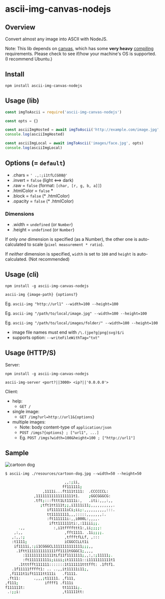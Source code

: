 # ascii-img-canvas-nodejs

## Overview

Convert almost any image into ASCII with NodeJS.

Note: This lib depends on [canvas](https://www.npmjs.com/package/canvas), which has some **very heavy** [compiling](https://www.npmjs.com/package/canvas#compiling) requirements. Please check to see if/how your machine's OS is supported. (I recommend Ubuntu.)

## Install

`npm install ascii-img-canvas-nodejs`

## Usage (lib)

```javascript
const imgToAscii = require('ascii-img-canvas-nodejs')

const opts = {}

const asciiImgHosted = await imgToAscii('http://example.com/image.jpg', opts)
console.log(asciiImgHosted)

const asciiImgLocal = await imgToAscii('images/face.jpg', opts)
console.log(asciiImgLocal)
```

## Options (= `default`)

- .chars = `' .,:;i1tfLCG08@'`
- .invert = `false` (light <==> dark)
- .raw = `false` (format: `[char, [r, g, b, a]]`)
- .htmlColor = `false` *
- .block = `false`  (* .htmlColor)
- .opacity = `false`  (* .htmlColor)

### Dimensions

- .width = `undefined` (or `Number`)
- .height = `undefined` (or `Number`)

If only *one* dimension is specified (as a Number), the other one is auto-calculated to scale (`pixel measurement * ratio`).

If *neither* dimension is specified, `width` is set to `100` and `height` is auto-calculated. (Not recommended)

## Usage (cli)

`npm install -g ascii-img-canvas-nodejs`

`ascii-img {image-path} {options?}`

Eg. `ascii-img "http://url1" --width=100 --height=100`

Eg. `ascii-img "/path/to/local/image.jpg" --width=100 --height=100`

Eg. `ascii-img "/path/to/local/images/folder/" --width=100 --height=100`

- image file names must end with `/\.(jpe?g|png|svg)$/i`
- supports option: `--writeFileWithTag="txt"`

## Usage (HTTP/S)

Server:

`npm install -g ascii-img-canvas-nodejs`

`ascii-img-server <port?||3000> <ip?||'0.0.0.0'>`

Client:

- help:
  - `GET /`
- single image:
  - `GET /img?url=http://url1&{options}`
- multiple images:
  - Note: body content-type of `application/json`
  - `POST /imgs?{options} ; ["url1", ...]`
  - Eg. `POST /imgs?width=100&height=100 ; ["http://url1"]`

## Sample

![cartoon dog](resources/cartoon-dog.jpg)

`$ ascii-img ./resources/cartoon-dog.jpg --width=50 --height=50`

```bash
                           ,,:;ii,
                          ff111111;
                 ,1111i...ft111t111:  .CCCCCCL:
             ,11111111111111111t1.    ;GGCGGGCG:
             .tft;:::fttt1Lt1111i:,   .iti:,,,:,,
                ;tft1tt111t;;,i1111i11;,,,,,,,,,,.
                   if1111111iCi;ii;:,,,,,,,,,,:::.
                   tt11111111,,,:::::,,,,,,,:.
                   :ft111111i:,,i000L:,,,,.
                    iftt111111ti:,:11iii;;.
      .,,             :,i1tffffttt1:,ii;;;;:
    ,:,,                   ,fft1111. .1i;;;;.
   ,:,,:;                  ,tffftfLLf, ,:::
   :t1111;                 iCGGCCLLt1i
    if1111i,:;i1CGGGCL1111111111111;;;,,
     .1ftt1111111111111ff1111tGGGC1;,,,,
        :1111111111111tLf11f1111111;,,:,:;11111;.
        :ft111111111i;iiii;it111111::i1111111111t1
      .1tttfft111111:::::::1t111111tttfft: .1ftf1.
   .1f11111fffft1: .. ..,,it11111i11;,
  ,f1111t1ift1111tt111i   .f1111.
 .ft11:      .,,,;t11111. ,f111,
,f111;            iffff1 .f111i
f111111t:                 tt1111i;.
 .:;;i:                   ,t11111tt:
```
